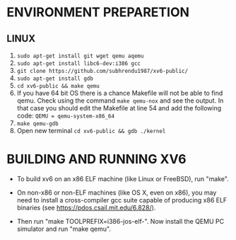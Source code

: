 # ENVIRONMENT PREPARETION
 ## LINUX
 1. `sudo apt-get install git wget qemu aqemu`
 2. `sudo apt-get install libc6-dev:i386 gcc`
 3. `git clone https://github.com/subhrendu1987/xv6-public/`
 4. `sudo apt-get install gdb`
 5. `cd xv6-public && make qemu`
 6. If you have 64 bit OS there is a chance Makefile will not be able to find qemu.
 	Check using the command `make qemu-nox` and see the output.
  In that case you should edit the Makefile at line 54 and add the following code:
     `QEMU = qemu-system-x86_64`
 1. `make qemu-gdb`
 1. Open new terminal
  `cd xv6-public && gdb ./kernel`
  
# BUILDING AND RUNNING XV6

* To build xv6 on an x86 ELF machine (like Linux or FreeBSD), run "make".

* On non-x86 or non-ELF machines (like OS X, even on x86), you may need to install a cross-compiler gcc suite capable of producing x86 ELF binaries (see https://pdos.csail.mit.edu/6.828/).

* Then run "make TOOLPREFIX=i386-jos-elf-". Now install the QEMU PC simulator and run "make qemu".

